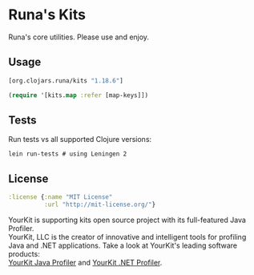# Runa's Kits

Runa's core utilities.  Please use and enjoy.

Usage
-----

```clj
[org.clojars.runa/kits "1.18.6"]
```

```clj
(require '[kits.map :refer [map-keys]])
```

Tests
-----

Run tests vs all supported Clojure versions:

```
lein run-tests # using Leningen 2
```

License
-------

```clj
:license {:name "MIT License"
          :url "http://mit-license.org/"}
```

YourKit is supporting kits open source project with its full-featured Java Profiler.   
YourKit, LLC is the creator of innovative and intelligent tools for profiling  
Java and .NET applications. Take a look at YourKit's leading software products:  
<a href="http://www.yourkit.com/java/profiler/index.jsp">YourKit Java Profiler</a> and 
<a href="http://www.yourkit.com/.net/profiler/index.jsp">YourKit .NET Profiler</a>.
